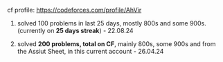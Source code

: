 cf profile: https://codeforces.com/profile/AhVir

1. solved 100 problems in last 25 days, mostly 800s and some 900s.(currently on <b>25 days streak</b>) - 22.08.24

2. solved <b>200 problems, total on CF</b>, mainly 800s, some 900s and from the Assiut Sheet, in this current account - 26.04.24
